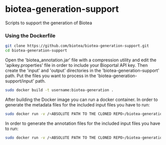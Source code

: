 # biotea-generation-support
Scripts to support the generation of Biotea

### Using the Dockerfile
```bash
git clone https://github.com/biotea/biotea-generation-support.git
cd biotea-generation-support
```
Open the 'biotea\_annotation.jar' file with a compression utility and edit the 'apikey.properties' file in order to include your Bioportal API key. Then create the 'input' and 'output' directories in the 'biotea-generation-support' path. Put the files you want to process in the 'biotea-generation-support/input' path.
```bash
sudo docker build -t username:biotea-generation .
```
After building the Docker image you can run a docker container. In order to generate the metadata files for the included input files you have to run:
```bash
sudo docker run -v /<ABSOLUTE PATH TO THE CLONED REPO>/biotea-generation-support/input:/biotea/input  -v /<ABSOLUTE PATH TO THE CLONED REPO>/biotea-generation-support/output:/biotea/output -it username:biotea-generate --input_dir /biotea/input/ --output_dir /biotea/output/ --metadata
```
In order to generate the annotation files for the included input files you have to run:
```bash
sudo docker run -v /<ABSOLUTE PATH TO THE CLONED REPO>/biotea-generation-support/input:/biotea/input  -v /<ABSOLUTE PATH TO THE CLONED REPO>/biotea-generation-support/output:/biotea/output -it username:biotea-generate --input_dir /biotea/input/ --output_dir /biotea/output/ --annotation
